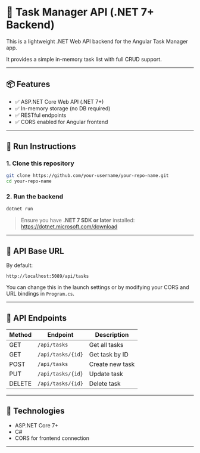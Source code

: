 # 🧩 Task Manager API (.NET 7+ Backend)

This is a lightweight .NET Web API backend for the Angular Task Manager app.

It provides a simple in-memory task list with full CRUD support.

---

## 📦 Features

- ✅ ASP.NET Core Web API (.NET 7+)
- ✅ In-memory storage (no DB required)
- ✅ RESTful endpoints
- ✅ CORS enabled for Angular frontend

---

## 🚀 Run Instructions

### 1. Clone this repository

```bash
git clone https://github.com/your-username/your-repo-name.git
cd your-repo-name
```

### 2. Run the backend

```bash
dotnet run
```

> Ensure you have **.NET 7 SDK or later** installed: https://dotnet.microsoft.com/download

---

## 🔗 API Base URL

By default:

```
http://localhost:5089/api/tasks
```

You can change this in the launch settings or by modifying your CORS and URL bindings in `Program.cs`.

---

## 🔁 API Endpoints

| Method | Endpoint          | Description     |
| ------ | ----------------- | --------------- |
| GET    | `/api/tasks`      | Get all tasks   |
| GET    | `/api/tasks/{id}` | Get task by ID  |
| POST   | `/api/tasks`      | Create new task |
| PUT    | `/api/tasks/{id}` | Update task     |
| DELETE | `/api/tasks/{id}` | Delete task     |

---

## 🧪 Technologies

- ASP.NET Core 7+
- C#
- CORS for frontend connection

---
